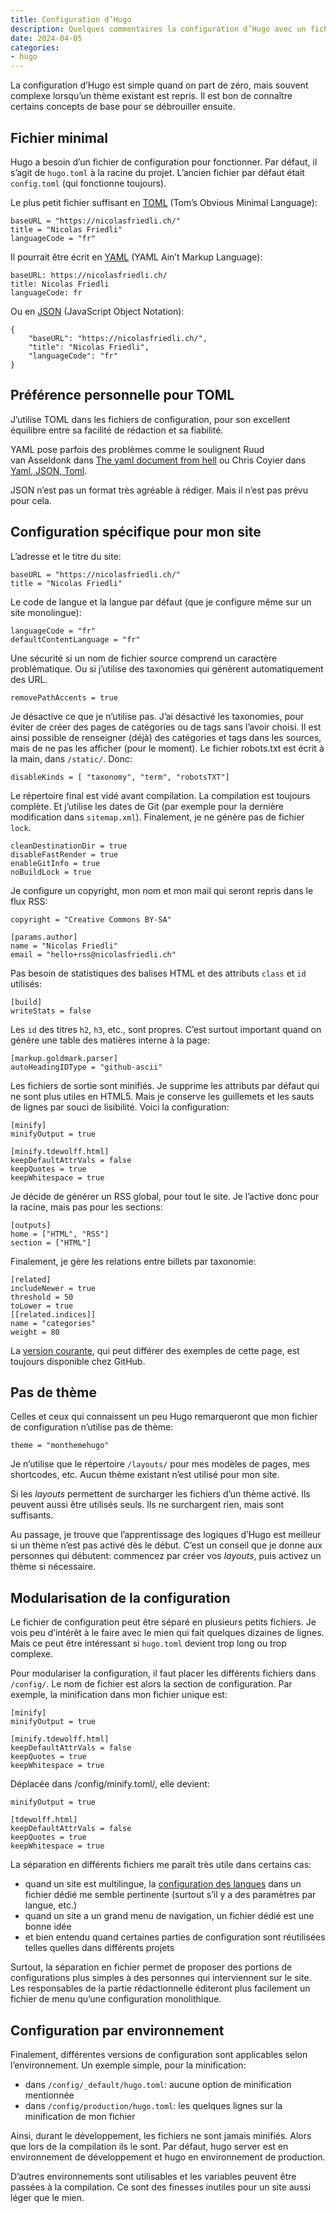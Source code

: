 ```yaml
---
title: Configuration d’Hugo
description: Quelques commentaires la configuration d’Hugo avec un fichier hugo.toml simple. Notes sur la modularisation et les environnements.
date: 2024-04-05
categories:
- hugo
---
```


La configuration d’Hugo est simple quand on part de zéro, mais souvent complexe lorsqu’un thème existant est repris. Il est bon de connaître certains concepts de base pour se débrouiller ensuite.

## Fichier minimal

Hugo a besoin d’un fichier de configuration pour fonctionner. Par défaut, il s’agit de `hugo.toml` à la racine du projet. L’ancien fichier par défaut était `config.toml` (qui fonctionne toujours).

Le plus petit fichier suffisant en [TOML](https://toml.io/en/) (Tom’s Obvious Minimal Language):

```
baseURL = "https://nicolasfriedli.ch/"
title = "Nicolas Friedli"
languageCode = "fr"
```

Il pourrait être écrit en [YAML](https://yaml.org/) (YAML Ain’t Markup Language):

```
baseURL: https://nicolasfriedli.ch/
title: Nicolas Friedli
languageCode: fr
```

Ou en [JSON](http://www.json.org/json-en.html) (JavaScript Object Notation):

```
{
    "baseURL": "https://nicolasfriedli.ch/",
    "title": "Nicolas Friedli",
    "languageCode": "fr"
}
```

## Préférence personnelle pour TOML

J’utilise TOML dans les fichiers de configuration, pour son excellent équilibre entre sa facilité de rédaction et sa fiabilité.

YAML pose parfois des problèmes comme le soulignent Ruud van Asseldonk dans [The yaml document from hell](https://ruudvanasseldonk.com/2023/01/11/the-yaml-document-from-hell) ou Chris Coyier dans [Yaml, JSON, Toml](https://chriscoyier.net/2023/01/27/yaml-json-toml/).

JSON n’est pas un format très agréable à rédiger. Mais il n’est pas prévu pour cela.

## Configuration spécifique pour mon site

L’adresse et le titre du site:

```
baseURL = "https://nicolasfriedli.ch/"
title = "Nicolas Friedli"
```

Le code de langue et la langue par défaut (que je configure même sur un site monolingue):

```
languageCode = "fr"
defaultContentLanguage = "fr"
```

Une sécurité si un nom de fichier source comprend un caractère problématique. Ou si j’utilise des taxonomies qui génèrent automatiquement des URL.

```
removePathAccents = true
```

Je désactive ce que je n’utilise pas. J’ai désactivé les taxonomies, pour éviter de créer des pages de catégories ou de tags sans l’avoir choisi. Il est ainsi possible de renseigner (déjà) des catégories et tags dans les sources, mais de ne pas les afficher (pour le moment). Le fichier robots.txt est écrit à la main, dans `/static/`. Donc:

```
disableKinds = [ "taxonomy", "term", "robotsTXT"]
```

Le répertoire final est vidé avant compilation. La compilation est toujours complète. Et j’utilise les dates de Git (par exemple pour la dernière modification dans `sitemap.xml`). Finalement, je ne génère pas de fichier `lock`.

```
cleanDestinationDir = true
disableFastRender = true
enableGitInfo = true
noBuildLock = true
```

Je configure un copyright, mon nom et mon mail qui seront repris dans le flux RSS:

```
copyright = "Creative Commons BY-SA"

[params.author]
name = "Nicolas Friedli"
email = "hello+rss@nicolasfriedli.ch"
```

Pas besoin de statistiques des balises HTML et des attributs `class` et `id` utilisés:

```
[build]
writeStats = false
```

Les `id` des titres `h2`, `h3`, etc., sont propres. C’est surtout important quand on génère une table des matières interne à la page:

```
[markup.goldmark.parser]
autoHeadingIDType = "github-ascii"
```

Les fichiers de sortie sont minifiés. Je supprime les attributs par défaut qui ne sont plus utiles en HTML5. Mais je conserve les guillemets et les sauts de lignes par souci de lisibilité. Voici la configuration:

```
[minify]
minifyOutput = true

[minify.tdewolff.html]
keepDefaultAttrVals = false
keepQuotes = true
keepWhitespace = true
```

Je décide de générer un RSS global, pour tout le site. Je l’active donc pour la racine, mais pas pour les sections:

```
[outputs]
home = ["HTML", "RSS"]
section = ["HTML"]
```

Finalement, je gère les relations entre billets par taxonomie:

```
[related]
includeNewer = true
threshold = 50
toLower = true
[[related.indices]]
name = "categories"
weight = 80
```

La [version courante](https://github.com/nfriedli/nicolasfriedli.ch/blob/main/hugo.toml), qui peut différer des exemples de cette page, est toujours disponible chez GitHub.

## Pas de thème

Celles et ceux qui connaissent un peu Hugo remarqueront que mon fichier de configuration n’utilise pas de thème:

```
theme = "monthemehugo"
```

Je n’utilise que le répertoire `/layouts/` pour mes modèles de pages, mes shortcodes, etc. Aucun thème existant n’est utilisé pour mon site.

Si les *layouts* permettent de surcharger les fichiers d’un thème activé. Ils peuvent aussi être utilisés seuls. Ils ne surchargent rien, mais sont suffisants.

Au passage, je trouve que l’apprentissage des logiques d’Hugo est meilleur si un thème n’est pas activé dès le début. C’est un conseil que je donne aux personnes qui débutent: commencez par créer vos *layouts*, puis activez un thème si nécessaire.

## Modularisation de la configuration

Le fichier de configuration peut être séparé en plusieurs petits fichiers. Je vois peu d’intérêt à le faire avec le mien qui fait quelques dizaines de lignes. Mais ce peut être intéressant si `hugo.toml` devient trop long ou trop complexe.

Pour modulariser la configuration, il faut placer les différents fichiers dans `/config/`. Le nom de fichier est alors la section de configuration. Par exemple, la minification dans mon fichier unique est:

```
[minify]
minifyOutput = true

[minify.tdewolff.html]
keepDefaultAttrVals = false
keepQuotes = true
keepWhitespace = true
```

Déplacée dans /config/minify.toml/, elle devient:

```
minifyOutput = true

[tdewolff.html]
keepDefaultAttrVals = false
keepQuotes = true
keepWhitespace = true
```

La séparation en différents fichiers me paraît très utile dans certains cas:

- quand un site est multilingue, la [configuration des langues](https://gohugo.io/content-management/multilingual/#configure-languages) dans un fichier dédié me semble pertinente (surtout s’il y a des paramètres par langue, etc.)
- quand un site a un grand menu de navigation, un fichier dédié est une bonne idée
- et bien entendu quand certaines parties de configuration sont réutilisées telles quelles dans différents projets

Surtout, la séparation en fichier permet de proposer des portions de configurations plus simples à des personnes qui interviennent sur le site. Les responsables de la partie rédactionnelle éditeront plus facilement un fichier de menu qu’une configuration monolithique.

## Configuration par environnement

Finalement, différentes versions de configuration sont applicables selon l’environnement. Un exemple simple, pour la minification:

- dans `/config/_default/hugo.toml`: aucune option de minification mentionnée
- dans `/config/production/hugo.toml`: les quelques lignes sur la minification de mon fichier

Ainsi, durant le développement, les fichiers ne sont jamais minifiés. Alors que lors de la compilation ils le sont. Par défaut, hugo server est en environnement de développement et hugo en environnement de production.

D’autres environnements sont utilisables et les variables peuvent être passées à la compilation. Ce sont des finesses inutiles pour un site aussi léger que le mien.
